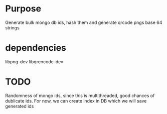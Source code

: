 # Purpose
Generate bulk mongo db ids, hash them and generate qrcode pngs base 64 strings

# dependencies
libpng-dev
libqrencode-dev

# TODO
Randomness of mongo ids, since this is multithreaded, good chances of dublicate ids. For now, we can create index in DB which we will save generated ids